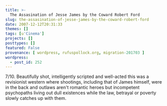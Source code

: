 ```yaml
---
title: >-
  The Assasination of Jesse James by the Coward Robert Ford
slug: the-assasination-of-jesse-james-by-the-coward-robert-ford
date: 2007-12-12T20:31:33
themes: []
tags: [u'Cinema']
projects: []
posttypes: []
featured: False
provenance: [ wordpress, rufuspollock.org, migration-201703 ]
wordpress:
  - post_id: 252
---
```


7/10. Beautifully shot, intelligently scripted and well-acted this was a revisionist western where shootings, including that of James himself, were in the back and outlaws aren't romantic heroes but  incompetent psychopaths living out dull existences while the law, betrayal or poverty slowly catches up with them.


